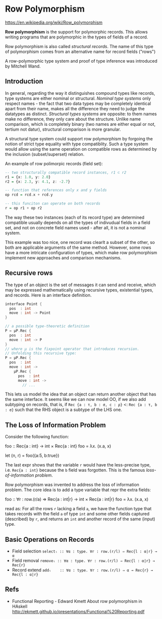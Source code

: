 # Row Polymorphism

https://en.wikipedia.org/wiki/Row_polymorphism

**Row polymorphism** is the support for polymorphic records. This allows writing programs that are polymorphic in the types of fields of a record.

Row polymorphism is also called *structural records*. The name of this type of polymorphism comes from an alternative name for record fields ("rows")

A row-polymorphic type system and proof of type inference was introduced by Mitchell Wand.

## Introduction

In general, regarding the way it distinguishes compound types like records, type systems are either nominal or structural. *Nominal type systems* only respect names - the fact that two data types may be completely identical apart from their name, makes all the difference they need to judge the datatypes as distinct. *Structural types systems* are opposite: to them names make no difference, they only care about the structure. Unlike name comparison, which is completely binary (two names are either equal or not, tertium not datur), structural comparison is more granular.

A structural type system could support row polymorphism by forgoing the notion of strict type equality with type compatiblity. Such a type system would allow using the same operation on compatible rows as determined by the inclusion (subset/superset) relation.

An example of row polimorpic records (field set):

```hs
-- two structurally compatible record instances, r1 ⊂ r2
r1 = {x: 1.0, y: 2.0}
r2 = {x: 2.3, y: 4.1, z: -2.7}

-- function that references only x and y fields
op rcd = rcd.x + rcd.y

-- this funciton can operate on both records
r = op r1 + op r2
```

The way these two instances (each of its record type) are determined compatible usually depends on all the types of indivudual fields in a field set, and not on concrete field names used - after all, it is not a nominal system.

This example was too nice, one record was clearlt a subset of the other, so both are applicable arguments of the same method. However, some rows have a more intricate configuration of types, which make row polymorphism implement new approaches and comparison mechanisms.

## Recursive rows

The type of an object is the set of messages it can send and receive, which may be expressed mathematically using recursive types, existential types, and records. Here is an interface definition.

```cpp
interface Point {
  pos  : int
  move : int -> Point
}

// a possible type-theoretic definition
P = µP.Rec {
  pos  : int
  move : int -> P
}
// where µ is the fixpoint operator that introduces recursion.
// Unfolding this recursive type:
P = µP.Rec {
  pos  : int
  move : int ->
    µP.Rec {
      pos  : int
      move : int ->
        // ...
```

This lets us model the idea that an object can return another object that has the same interface. It seems like we can now model OO, if we also add subtyping on records, that is, if `Rec {a : τ, b : σ, c : ρ}` <: `Rec {a : τ, b : σ}` such that the RHS object is a subtype of the LHS one.


## The Loss of Information Problem

Consider the following function:

foo :: Rec{a : int} → int × Rec{a : int}
foo = λx. (x.a, x)

let (n, r) = foo({a:5, b:true})

The last expr shows that the variable `r` would have the less-precise type, i.e. `Rec{a : int}` because the `b` field was  forgotten. This is the famous *loss-of-information problem*.

Row polymorphism was invented to address the loss of information problem. The core idea is to add a type variable that repr the extra fields:

foo :: ∀r : row.(r/a) ⇒ Rec{a : int|r} → int × Rec{a : int|r}
foo = λx. (x.a, x)

read as: For all the rows `r` lacking a field `a`, we have the function type that takes records with the field `a` of type `int` and some other fields captured (described) by `r`, and returns an `int` and another record of the same (input) type.

## Basic Operations on Records

* Field selection
  `selectₗ :: ∀α : type. ∀r : row.(r/l) ⇒ Rec{l : α|r} → α`
* Field removal
  `removeₗ :: ∀α : type. ∀r : row.(r/l) ⇒ Rec{l : α|r} → Rec{r}`
* Record extend
  `addₗ    :: ∀α : type. ∀r : row.(r/l) ⇒ α → Rec{r} → Rec{l : α|r}`




## Refs

* Functional Reporting - Edward Kmett
About row polymorphism in HAskell
http://ekmett.github.io/presentations/Functional%20Reporting.pdf
